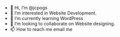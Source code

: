 - 👋 Hi, I’m @jcpogs
- 👀 I’m interested in Website Development.
- 🌱 I’m currently learning WordPress
- 💞️ I’m looking to collaborate on Website designing.
- 📫 How to reach me email me

<!---
jcpogs/jcpogs is a ✨ special ✨ repository because its `README.md` (this file) appears on your GitHub profile.
You can click the Preview link to take a look at your changes.
--->
